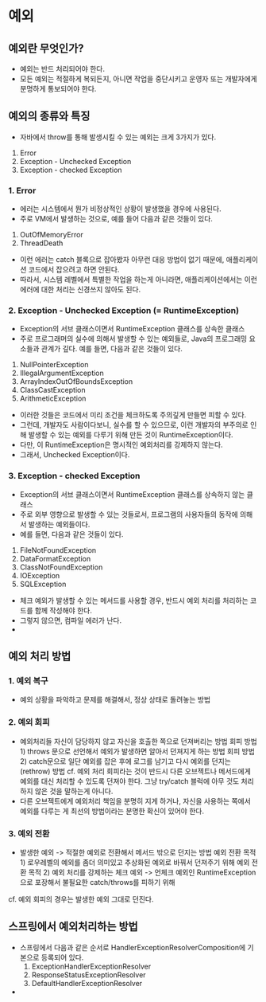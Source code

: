 # 예외
## 예외란 무엇인가?
- 예외는 반드 처리되어야 한다.
- 모든 예외는 적절하게 복되든지, 아니면 작업을 중단시키고 운영자 또는 개발자에게 분명하게 통보되어야 한다.


## 예외의 종류와 특징
- 자바에서 throw를 통해 발생시킬 수 있는 예외는 크게 3가지가 있다.
1. Error
2. Exception - Unchecked Exception
3. Exception - checked Exception


### 1. Error
- 에러는 시스템에서 뭔가 비정상적인 상황이 발생했을 경우에 사용된다.
- 주로 VM에서 발생하는 것으로, 예를 들어 다음과 같은 것들이 있다.
1) OutOfMemoryError
2) ThreadDeath
- 이런 에러는 catch 블록으로 잡아봤자 아무런 대응 방법이 없기 때문에, 애플리케이션 코드에서 잡으려고 하면 안된다.
- 따라서, 시스템 레벨에서 특별한 작업을 하는게 아니라면, 애플리케이션에서는 이런 에러에 대한 처리는 신경쓰지 않아도 된다.

### 2. Exception - Unchecked Exception (= RuntimeException)
- Exception의 서브 클래스이면서 RuntimeException 클래스를 상속한 클래스
- 주로 프로그래머의 실수에 의해서 발생할 수 있는 예외들로, Java의 프로그래밍 요소들과 관계가 깊다. 예를 들면, 다음과 같은 것들이 있다.
1) NullPointerException
2) IllegalArgumentException
3) ArrayIndexOutOfBoundsException
4) ClassCastException
5) ArithmeticException
- 이러한 것들은 코드에서 미리 조건을 체크하도록 주의깊게 만들면 피할 수 있다.
- 그런데, 개발자도 사람이다보니, 실수를 할 수 있으므로, 이런 개발자의 부주의로 인해 발생할 수 있는 예외를 다루기 위해 만든 것이 RuntimeException이다.
- 다만, 이 RuntimeException은 명시적인 예외처리를 강제하지 않는다.
- 그래서, Unchecked Exception이다.

### 3. Exception - checked Exception
- Exception의 서브 클래스이면서 RuntimeException 클래스를 상속하지 않는 클래스
- 주로 외부 영향으로 발생할 수 있는 것들로서, 프로그램의 사용자들의 동작에 의해서 발생하는 예외들이다.
- 예를 들면, 다음과 같은 것들이 있다.
1) FileNotFoundException
2) DataFormatException
3) ClassNotFoundException
4) IOException
5) SQLException
- 체크 예외가 발생할 수 있는 메서드를 사용할 경우, 반드시 예외 처리를 처리하는 코드를 함께 작성해야 한다.
- 그렇지 않으면, 컴파일 에러가 난다.
- 
## 예외 처리 방법 
### 1. 예외 복구
- 예외 상황을 파악하고 문제를 해결해서, 정상 상태로 돌려놓는 방법



### 2. 예외 회피
- 예외처리들 자신이 담당하지 않고 자신을 호출한 쪽으로 던져버리는 방법
회피 방법 1) throws 문으로 선언해서 예외가 발생하면 알아서 던져지게 하는 방법
회피 방법 2) catch문으로 일단 예외를 잡은 후에 로그를 남기고 다시 예외를 던지는(rethrow) 방법
cf. 예외 처리 회피라는 것이 반드시 다른 오브젝트나 메서드에게 예외를 대신 처리할 수 있도록 던져야 한다. 그냥 try/catch 블럭에 아무 것도 처리하지 않은 것을 말하는게 아니다.
- 다른 오브젝트에게 예외처리 책임을 분명히 지게 하거나, 자신을 사용하는 쪽에서 예외를 다루는 게 최선의 방법이라는 분명한 확신이 있어야 한다.

### 3. 예외 전환
- 발생한 예외 -> 적절한 예외로 전환해서 메서드 밖으로 던지는 방법
예외 전환 목적 1) 로우레벨의 예외를 좀더 의미있고 추상화된 예외로 바꿔서 던져주기 위해
예외 전환 목적 2) 예외 처리를 강제하는 체크 예외 -> 언체크 예외인 RuntimeException으로 포장해서 불필요한 catch/throws를 피하기 위해

cf. 예외 회피의 경우는 발생한 예외 그대로 던진다.


## 스프링에서 예외처리하는 방법


- 스프링에서 다음과 같은 순서로 HandlerExceptionResolverComposition에 기본으로 등록되어 있다.
  1. ExceptionHandlerExceptionResolver
  2. ResponseStatusExceptionResolver
  3. DefaultHandlerExceptionResolver
- 